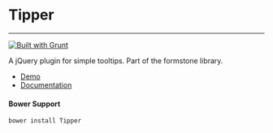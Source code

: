 # Tipper
---
<a href="http://gruntjs.com" target="_blank"><img src="https://cdn.gruntjs.com/builtwith.png" alt="Built with Grunt"></a>

A jQuery plugin for simple tooltips. Part of the formstone library. 

- [Demo](http://formstone.it/components/Tipper/demo/index.html) 
- [Documentation](http://formstone.it/tipper/) 

#### Bower Support 
`bower install Tipper`